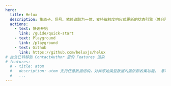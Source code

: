 ```yaml
---
hero:
  title: Helux
  description: 集原子，信号、依赖追踪为一体，支持细粒度响应式更新的状态引擎（兼容所有类react库，包括react18）
  actions:
    - text: 快速开始
      link: /guide/quick-start
    - text: Playground
      link: /playground
    - text: Github
      link: https://github.com/heluxjs/helux
# 此处已转移到 ContactAuthor 里的 Features 渲染
# features:
  # - title: atom
  #   description: atom 支持任意数据结构，对非原始类型数据内置依赖收集功能， 意味着 atom 不用拆分的很细，天然对 DDD 领域驱动设计友好
  #   ...
---
```


<ContactAuthor barValue="Big Bar!"></Contact>
